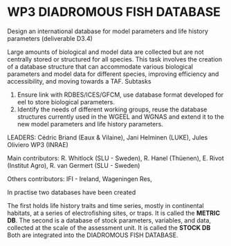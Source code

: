 # WP3 DIADROMOUS FISH DATABASE
Design an international database for model parameters and life history parameters  (deliverable D3.4)

Large amounts of biological and model data are collected but are not centrally stored or structured for all species. This task involves the creation of a database structure that can accommodate various biological parameters and model data for different species, improving efficiency and accessibility, and moving towards a TAF.
Subtasks
1. Ensure link with RDBES/ICES/GFCM, use database format developed for eel to store biological parameters.
2. Identify the needs of different working groups, reuse the database structures currently used in the WGEEL and WGNAS and extend it to the new model parameters and life history parameters.

LEADERS: Cédric Briand (Eaux & Vilaine), Jani Helminen (LUKE), Jules Oliviero WP3 (INRAE)

Main contributors: R. Whitlock (SLU - Sweden), R. Hanel (Thüenen),  E. Rivot (Institut Agro), R. van Germert (SLU - Sweden)

Others contributors: IFI - Ireland, Wageningen Res,

In practise two databases have been created

The first holds life history traits and time series, mostly in continental habitats, at a series of electrofishing sites, or traps. It is called the **METRIC DB**.
The second is a database of stock parameters, variables, and data, collected at the scale of the assessment unit. It is called the **STOCK DB**
Both are integrated into the DIADROMOUS FISH DATABASE.
